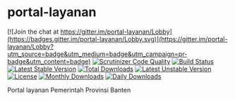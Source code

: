 # portal-layanan

[![Join the chat at https://gitter.im/portal-layanan/Lobby](https://badges.gitter.im/portal-layanan/Lobby.svg)](https://gitter.im/portal-layanan/Lobby?utm_source=badge&utm_medium=badge&utm_campaign=pr-badge&utm_content=badge)
[![Scrutinizer Code Quality](https://scrutinizer-ci.com/g/bantenprov/portal-layanan/badges/quality-score.png?b=master)](https://scrutinizer-ci.com/g/bantenprov/portal-layanan/?branch=master)
[![Build Status](https://scrutinizer-ci.com/g/bantenprov/portal-layanan/badges/build.png?b=master)](https://scrutinizer-ci.com/g/bantenprov/portal-layanan/build-status/master)
[![Latest Stable Version](https://poser.pugx.org/bantenprov/portal-layanan/v/stable)](https://packagist.org/packages/bantenprov/portal-layanan)
[![Total Downloads](https://poser.pugx.org/bantenprov/portal-layanan/downloads)](https://packagist.org/packages/bantenprov/portal-layanan)
[![Latest Unstable Version](https://poser.pugx.org/bantenprov/portal-layanan/v/unstable)](https://packagist.org/packages/bantenprov/portal-layanan)
[![License](https://poser.pugx.org/bantenprov/portal-layanan/license)](https://packagist.org/packages/bantenprov/portal-layanan)
[![Monthly Downloads](https://poser.pugx.org/bantenprov/portal-layanan/d/monthly)](https://packagist.org/packages/bantenprov/portal-layanan)
[![Daily Downloads](https://poser.pugx.org/bantenprov/portal-layanan/d/daily)](https://packagist.org/packages/bantenprov/portal-layanan)

Portal layanan Pemerintah Provinsi Banten

